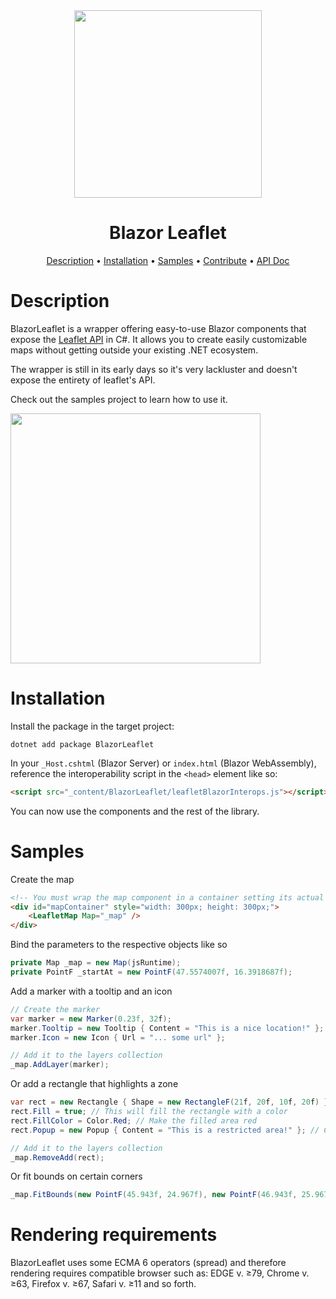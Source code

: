 <div align="center">
    <img src="media/logo.png" width=300>
    <h1>Blazor Leaflet</h1>
    <div>
        <a href="#description">Description</a> •
        <a href="#installation">Installation</a> •
        <a href="#samples">Samples</a> •
        <a href="#contribute">Contribute</a> •
        <a href="https://mehigh17.github.io/BlazorLeaflet">API Doc</a>
    </div>
</div>

# Description

BlazorLeaflet is a wrapper offering easy-to-use Blazor components that expose the <a href="https://leafletjs.com/">Leaflet API</a> in C#. It allows you to create easily customizable maps without getting outside your existing .NET ecosystem.

The wrapper is still in its early days so it's very lackluster and doesn't expose the entirety of leaflet's API.

Check out the samples project to learn how to use it.

<img src="media/example1.gif" height=400>

# Installation

Install the package in the target project:

```
dotnet add package BlazorLeaflet
```

In your `_Host.cshtml` (Blazor Server) or `index.html` (Blazor WebAssembly), reference the interoperability script in the `<head>` element like so:

```html
<script src="_content/BlazorLeaflet/leafletBlazorInterops.js"></script>
```

You can now use the components and the rest of the library.

# Samples

Create the map

```html
<!-- You must wrap the map component in a container setting its actual size. -->
<div id="mapContainer" style="width: 300px; height: 300px;">
    <LeafletMap Map="_map" />
</div>
```

Bind the parameters to the respective objects like so

```cs
private Map _map = new Map(jsRuntime);
private PointF _startAt = new PointF(47.5574007f, 16.3918687f);
```

Add a marker with a tooltip and an icon

```cs
// Create the marker
var marker = new Marker(0.23f, 32f);
marker.Tooltip = new Tooltip { Content = "This is a nice location!" };
marker.Icon = new Icon { Url = "... some url" };

// Add it to the layers collection
_map.AddLayer(marker);
```

Or add a rectangle that highlights a zone

```cs
var rect = new Rectangle { Shape = new RectangleF(21f, 20f, 10f, 20f) };
rect.Fill = true; // This will fill the rectangle with a color
rect.FillColor = Color.Red; // Make the filled area red
rect.Popup = new Popup { Content = "This is a restricted area!" }; // Create a popup when the area is clicked

// Add it to the layers collection
_map.RemoveAdd(rect);
```

Or fit bounds on certain corners

```cs
_map.FitBounds(new PointF(45.943f, 24.967f), new PointF(46.943f, 25.967f), maxZoom: 5f);
```
# Rendering requirements

BlazorLeaflet uses some ECMA 6 operators (spread) and therefore rendering requires compatible browser such as: EDGE v. ≥79, Chrome v. ≥63, Firefox v. ≥67, Safari v. ≥11 and so forth.
